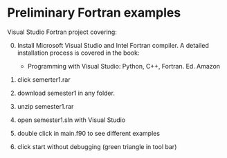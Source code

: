 # Preliminary Fortran examples
Visual Studio Fortran project  covering:  

0) Install Microsoft Visual Studio and Intel Fortran compiler. A detailed installation process is covered in the book: 
   - Programming with Visual Studio: Python,  C++, Fortran. Ed. Amazon
   
1) click semerter1.rar
2) download semester1 in any folder. 
3) unzip semester1.rar 
4) open semester1.sln with Visual Studio
5) double click in main.f90 to see different examples
6) click start without debugging (green triangle in tool bar)

